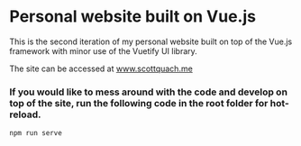 # Personal website built on Vue.js

This is the second iteration of my personal website built on top of the Vue.js framework with minor use of the Vuetify UI library.

The site can be accessed at www.scottquach.me

### If you would like to mess around with the code and develop on top of the site, run the following code in the root folder for hot-reload.
```
npm run serve
```
